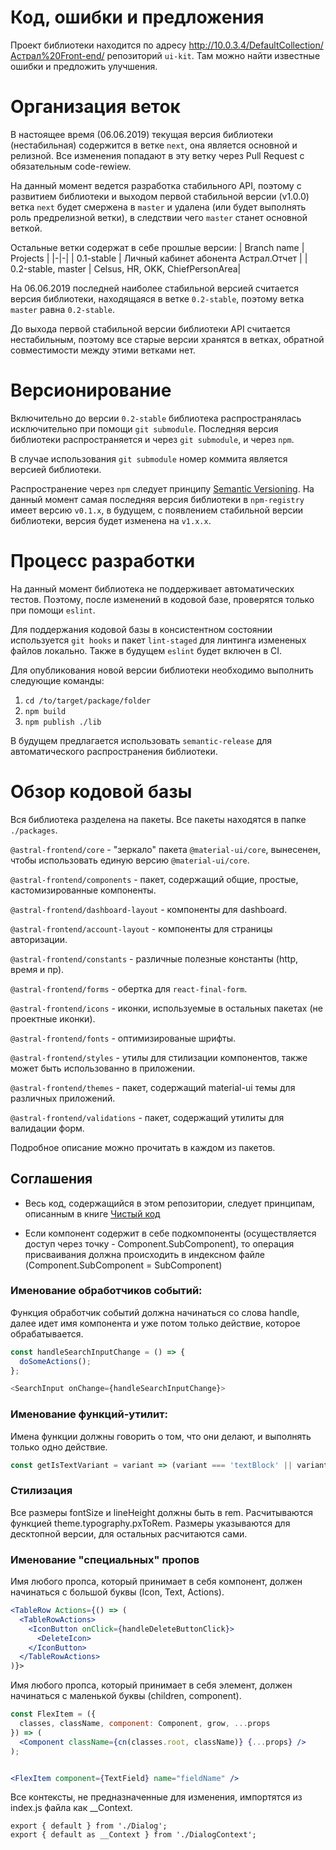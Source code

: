 # Код, ошибки и предложения

Проект библиотеки находится по адресу http://10.0.3.4/DefaultCollection/Астрал%20Front-end/ репозиторий `ui-kit`. Там можно найти известные ошибки и предложить улучшения.

# Организация веток

В настоящее время (06.06.2019) текущая версия библиотеки (нестабильная) содержится в ветке  `next`, она является основной и релизной. Все изменения попадают в эту ветку через Pull Request с обязательным code-rewiew.

На данный момент ведется разработка стабильного API, поэтому с развитием библиотеки и выходом первой стабильной версии (v1.0.0) ветка `next` будет смержена в `master` и удалена (или будет выполнять роль предрелизной ветки), в следствии чего `master` станет основной веткой.

Остальные ветки содержат в себе прошлые версии:
| Branch name | Projects |
|-|-|
| 0.1-stable | Личный кабинет абонента Астрал.Отчет |
| 0.2-stable, master | Celsus, HR, OKK, ChiefPersonArea|

На 06.06.2019 последней наиболее стабильной версией считается версия библиотеки, находящаяся в ветке `0.2-stable`, поэтому ветка `master` равна `0.2-stable`.

До выхода первой стабильной версии библиотеки API считается нестабильным, поэтому все старые версии хранятся в ветках, обратной совместимости между этими ветками нет.

# Версионирование

Включительно до версии `0.2-stable` библиотека распространялась исключительно при помощи `git submodule`. Последняя версия библиотеки распространяется и через `git submodule`, и через `npm`.

В случае использования `git submodule` номер коммита является версией библиотеки.

Распространение через `npm` следует принципу [Semantic Versioning](https://semver.org/). На данный момент самая последняя версия библиотеки в `npm-registry` имеет версию `v0.1.x`, в будущем, с появлением стабильной версии библиотеки, версия будет изменена на `v1.x.x`.

# Процесс разработки

На данный момент библиотека не поддерживает автоматических тестов. Поэтому, после изменений в кодовой базе, проверятся только при помощи `eslint`.

Для поддержания кодовой базы в консистентном состоянии используется `git hooks` и пакет `lint-staged` для линтинга измененых файлов локально. Также в будущем `eslint` будет включен в CI.

Для опубликования новой версии библиотеки необходимо выполнить следующие команды:

1. `cd /to/target/package/folder`
2. `npm build`
3. `npm publish ./lib`

В будущем предлагается использовать `semantic-release` для автоматического распространения библиотеки.

# Обзор кодовой базы
Вся библиотека разделена на пакеты. Все пакеты находятся в папке `./packages`.

`@astral-frontend/core` - "зеркало" пакета `@material-ui/core`, вынесенен, чтобы использовать единую версию `@material-ui/core`.

`@astral-frontend/components` - пакет, содержащий общие, простые, кастомизированные компоненты.

`@astral-frontend/dashboard-layout` - компоненты для dashboard.

`@astral-frontend/account-layout` - компоненты для страницы авторизации.

`@astral-frontend/constants` - различные полезные константы (http, время и пр).

`@astral-frontend/forms` - обертка для `react-final-form`.

`@astral-frontend/icons` - иконки, используемые в остальных пакетах (не проектные иконки).

`@astral-frontend/fonts` - оптимизированые шрифты.

`@astral-frontend/styles` - утилы для стилизации компонентов, также может быть использованно в приложении.

`@astral-frontend/themes` - пакет, содержащий material-ui темы для различных приложений.

`@astral-frontend/validations` - пакет, содержащий утилиты для валидации форм.

Подробное описание можно прочитать в каждом из пакетов.

## Соглашения

- Весь код, содержащийся в этом репозитории, следует принципам, описанным в книге [Чистый код](https://github.com/maksugr/clean-code-javascript)

- Если компонент содержит в себе подкомпоненты (осуществляется доступ через точку - Component.SubComponent), то операция присваивания должна происходить в индексном файле (Component.SubComponent = SubComponent)

### Именование обработчиков событий:
Функция обработчик событий должна начинаться со слова handle, далее идет имя компонента и уже потом только действие, которое обрабатывается.

```js
const handleSearchInputChange = () => {
  doSomeActions();
};

<SearchInput onChange={handleSearchInputChange}>
```

### Именование функций-утилит:

Имена функции должны говорить о том, что они делают, и выполнять только одно действие.

```js
const getIsTextVariant = variant => (variant === 'textBlock' || variant === 'regularBlock');

```

### Стилизация

Все размеры fontSize и lineHeight должны быть в rem. Расчитываются функцией theme.typography.pxToRem. Размеры указываются для десктопной версии, для остальных расчитаются сами.

### Именование "специальных" пропов

Имя любого пропса, который принимает в себя компонент, должен начинаться с большой буквы (Icon, Text, Actions).

```jsx
<TableRow Actions={() => (
  <TableRowActions>
    <IconButton onClick={handleDeleteButtonClick}>
      <DeleteIcon>
    </IconButton>
  </TableRowActions>
)}>
```

Имя любого пропса, который принимает в себя элемент, должен начинаться с маленькой буквы (children, component).

```jsx
const FlexItem = ({
  classes, className, component: Component, grow, ...props
}) => (
  <Component className={cn(classes.root, className)} {...props} />
);


<FlexItem component={TextField} name="fieldName" />
```

Все контексты, не предназначенные для изменения, импортятся из index.js файла как __Context.

```
export { default } from './Dialog';
export { default as __Context } from './DialogContext';
```
